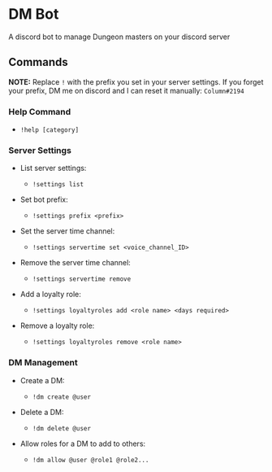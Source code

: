 # DM Bot

A discord bot to manage Dungeon masters on your discord server


## Commands

**NOTE:** Replace `!` with the prefix you set in your server settings. If you forget your prefix, DM me on discord and I can reset it manually: `Column#2194`

### Help Command

- `!help [category]`

### Server Settings

- List server settings:
	- `!settings list`

- Set bot prefix:
	- `!settings prefix <prefix>`

- Set the server time channel:
	- `!settings servertime set <voice_channel_ID>`

- Remove the server time channel:
	- `!settings servertime remove`

- Add a loyalty role:
	- `!settings loyaltyroles add <role name> <days required>`

- Remove a loyalty role:
	- `!settings loyaltyroles remove <role name>`

### DM Management

- Create a DM:
	- `!dm create @user`

- Delete a DM:
	- `!dm delete @user`

- Allow roles for a DM to add to others:
	- `!dm allow @user @role1 @role2...`